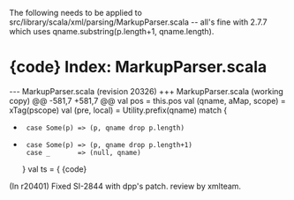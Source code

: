 The following needs to be applied to src/library/scala/xml/parsing/MarkupParser.scala -- all's fine with 2.7.7 which uses qname.substring(p.length+1, qname.length).

{code}
Index: MarkupParser.scala
===================================================================
--- MarkupParser.scala	(revision 20326)
+++ MarkupParser.scala	(working copy)
@@ -581,7 +581,7 @@
     val pos = this.pos
     val (qname, aMap, scope) = xTag(pscope)
     val (pre, local) = Utility.prefix(qname) match {
-      case Some(p) => (p, qname drop p.length)
+      case Some(p) => (p, qname drop p.length+1)
       case _       => (null, qname)
     }
     val ts = {
{code}

(In r20401) Fixed SI-2844 with dpp's patch. review by xmlteam.
